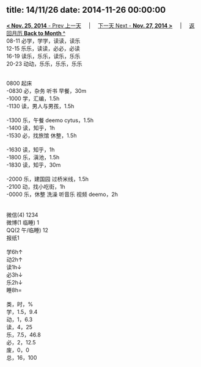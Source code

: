 title: 14/11/26
date: 2014-11-26 00:00:00
---
[**< Nov. 25, 2014** - Prev 上一天](/lifelogs/2014/11/d25.html) &nbsp; &nbsp; | &nbsp; &nbsp; [下一天 Next - **Nov. 27, 2014 >**](/lifelogs/2014/11/d27.html) &nbsp; &nbsp; |  &nbsp; &nbsp; [返回月历 **Back to Month ^**](/lifelogs/2014/11/index.html)
<br/>08-11 必学，学学，读读，读乐<br/>12-15 乐乐，读读，必必，必读<br/>16-19 读乐，乐乐，读乐，乐乐<br/>20-23 动动，乐乐，乐乐，乐乐<div><br/></div>0800 起床<br/>-0830 必，杂务 听书 早餐，30m<br/>-1000 学，汇编，1.5h<br/>-1130 读，男人与男孩，1.5h<div><br/></div>-1300 乐，午餐 deemo cytus，1.5h<br/>-1400 读，知乎，1h<br/>-1530 必，找旅馆 休整，1.5h<div><br/></div>-1630 读，知乎，1h<br/>-1800 乐，滇池，1.5h<br/>-1830 读，知乎，30m<div><br/></div>-2000 乐，建国园 过桥米线，1.5h<br/>-2100 动，找小吃街，1h<br/>-0000 乐，休整 洗澡 听音乐 视频 deemo，2h<div><br/></div><div><br/></div>微信(4) 1234<br/>微博(1 临睡) 1<br/>QQ(2 午/临睡) 12<br/>报纸1<div><br/></div>学6h↑ <br/>动2h↑ <br/>读1h↓ <br/>必3h↓ <br/>乐2h↓ <br/>睡8h=<div><br/></div>类，时，%<br/>学，1.5，9.4<br/>动，1，6.3<br/>读，4，25<br/>乐，7.5，46.8<br/>必，2，12.5<br/>废，0，0<br/>总，16，100</div>